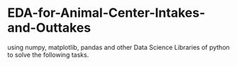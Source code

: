# EDA-for-Animal-Center-Intakes-and-Outtakes
using numpy, matplotlib, pandas and other Data Science Libraries of python to solve the following tasks.
